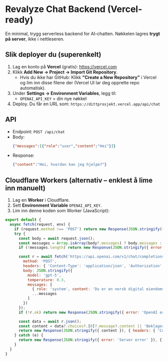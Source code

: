 # Revalyze Chat Backend (Vercel-ready)

En minimal, trygg serverless backend for AI-chatten. Nøkkelen lagres **trygt på server**, ikke i nettleseren.

## Slik deployer du (superenkelt)
1. Lag en konto på **Vercel** (gratis): https://vercel.com
2. Klikk **Add New → Project → Import Git Repository**.
   - Hvis du ikke har GitHub: Klikk **"Create a New Repository"** i Vercel og lim inn disse filene der (Vercel UI lar deg opprette repo automatisk).
3. Under **Settings → Environment Variables**, legg til:
   - `OPENAI_API_KEY` = din nye nøkkel
4. Deploy. Du får en URL som: `https://dittprosjekt.vercel.app/api/chat`

## API
- Endpoint: `POST /api/chat`
- Body:
  ```json
  {"messages":[{"role":"user","content":"Hei"}]}
  ```
- Response:
  ```json
  {"content":"Hei, hvordan kan jeg hjelpe?"}
  ```

## Cloudflare Workers (alternativ – enklest å lime inn manuelt)
1. Lag en **Worker** i Cloudflare.
2. Sett **Environment Variable** `OPENAI_API_KEY`.
3. Lim inn denne koden som Worker (JavaScript):

```js
export default {
  async fetch(request, env) {
    if (request.method !== 'POST') return new Response(JSON.stringify({ error: 'Method not allowed' }), { status: 405 });
    try {
      const body = await request.json();
      const messages = Array.isArray(body?.messages) ? body.messages : [];
      if (!messages.length) return new Response(JSON.stringify({ error: 'messages must be an array' }), { status: 400 });

      const r = await fetch('https://api.openai.com/v1/chat/completions', {
        method: 'POST',
        headers: { 'Content-Type': 'application/json', 'Authorization': `Bearer ${env.OPENAI_API_KEY}` },
        body: JSON.stringify({
          model: 'gpt-5',
          temperature: 0.3,
          messages: [
            { role: 'system', content: 'Du er en norsk digital eiendomsmegler-ekspert. Gi datadrevne, tydelige råd til både kjøpere og selgere.' },
            ...messages
          ]
        })
      });
      if (!r.ok) return new Response(JSON.stringify({ error: 'OpenAI error', detail: await r.text() }), { status: 500 });

      const data = await r.json();
      const content = data?.choices?.[0]?.message?.content || 'Beklager, jeg fant ikke et svar.';
      return new Response(JSON.stringify({ content }), { headers: { 'Content-Type': 'application/json' } });
    } catch (e) {
      return new Response(JSON.stringify({ error: 'Server error' }), { status: 500 });
    }
  }
}
```
